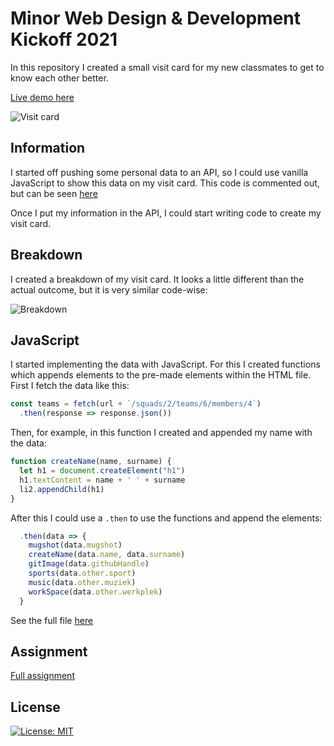 # Minor Web Design & Development Kickoff 2021

In this repository I created a small visit card for my new classmates to get to know each other better.

[Live demo here](https://visitcardguus.netlify.app/)

![Visit card](https://i.imgur.com/kEVxXI3.jpeg)

## Information

I started off pushing some personal data to an API, so I could use vanilla JavaScript to show this data on my visit card.
This code is commented out, but can be seen [here](https://github.com/tsjuusmei/kickoff-2021/blob/main/js/app.js#L67-L96)

Once I put my information in the API, I could start writing code to create my visit card.

## Breakdown

I created a breakdown of my visit card. It looks a little different than the actual outcome, but it is very similar code-wise:

![Breakdown](https://i.imgur.com/hDBaXzK.jpeg)

## JavaScript

I started implementing the data with JavaScript. For this I created functions which appends elements to the pre-made elements within the HTML file. First I fetch the data like this: 

```js
const teams = fetch(url + `/squads/2/teams/6/members/4`)
  .then(response => response.json())
```

Then, for example, in this function I created and appended my name with the data:

```js
function createName(name, surname) {
  let h1 = document.createElement("h1")
  h1.textContent = name + ' ' + surname
  li2.appendChild(h1)
}
```

After this I could use a `.then` to use the functions and append the elements:

```js
  .then(data => {
    mugshot(data.mugshot)
    createName(data.name, data.surname)
    gitImage(data.githubHandle)
    sports(data.other.sport)
    music(data.other.muziek)
    workSpace(data.other.werkplek)
  }
```

See the full file [here](https://github.com/tsjuusmei/kickoff-2021/blob/main/js/app.js)

## Assignment

[Full assignment](https://cmda-minor-web.github.io/kickoff-2021/)


## License

[![License: MIT](https://img.shields.io/badge/License-MIT-yellow.svg)](https://opensource.org/licenses/MIT)
